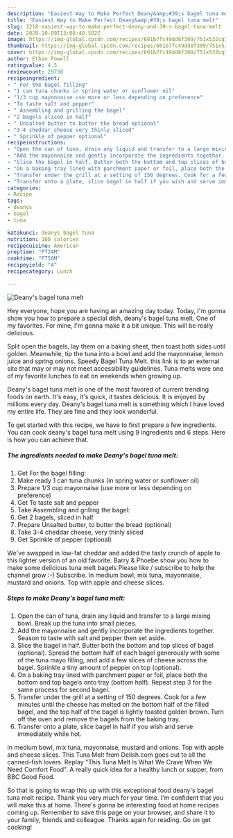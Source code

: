 ```yaml
---
description: "Easiest Way to Make Perfect Deany&amp;#39;s bagel tuna melt"
title: "Easiest Way to Make Perfect Deany&amp;#39;s bagel tuna melt"
slug: 1218-easiest-way-to-make-perfect-deany-and-39-s-bagel-tuna-melt
date: 2020-10-09T13:08:40.582Z
image: https://img-global.cpcdn.com/recipes/601b7fc49dd8f309/751x532cq70/deanys-bagel-tuna-melt-recipe-main-photo.jpg
thumbnail: https://img-global.cpcdn.com/recipes/601b7fc49dd8f309/751x532cq70/deanys-bagel-tuna-melt-recipe-main-photo.jpg
cover: https://img-global.cpcdn.com/recipes/601b7fc49dd8f309/751x532cq70/deanys-bagel-tuna-melt-recipe-main-photo.jpg
author: Ethan Powell
ratingvalue: 4.5
reviewcount: 29730
recipeingredient:
- " For the bagel filling"
- "1 can tuna chunks in spring water or sunflower oil"
- "1/3 cup mayonnaise use more or less depending on preference"
- "To taste salt and pepper"
- " Assembling and grilling the bagel"
- "2 bagels sliced in half"
- " Unsalted butter to butter the bread optional"
- "3-4 cheddar cheese very thinly sliced"
- " Sprinkle of pepper optional"
recipeinstructions:
- "Open the can of tuna, drain any liquid and transfer to a large mixing bowl. Break up the tuna into small pieces."
- "Add the mayonnaise and gently incorporate the ingredients together. Season to taste with salt and pepper then set aside."
- "Slice the bagel in half. Butter both the bottom and top slices of bagel (optional). Spread the bottom half of each bagel generously with some of the tuna mayo filling, and add a few slices of cheese across the bagel. Sprinkle a tiny amount of pepper on top (optional)."
- "On a baking tray lined with parchment paper or foil, place both the bottom and top bagels onto tray (bottom half). Repeat step 3 for the same process for second bagel."
- "Transfer under the grill at a setting of 150 degrees. Cook for a few minutes until the cheese has melted on the bottom half of the filled bagel, and the top half of the bagel is lightly toasted golden brown. Turn off the oven and remove the bagels from the baking tray."
- "Transfer onto a plate, slice bagel in half if you wish and serve immediately while hot."
categories:
- Recipe
tags:
- deanys
- bagel
- tuna

katakunci: deanys bagel tuna 
nutrition: 160 calories
recipecuisine: American
preptime: "PT24M"
cooktime: "PT50M"
recipeyield: "4"
recipecategory: Lunch

---
```



![Deany&#39;s bagel tuna melt](https://img-global.cpcdn.com/recipes/601b7fc49dd8f309/751x532cq70/deanys-bagel-tuna-melt-recipe-main-photo.jpg)

Hey everyone, hope you are having an amazing day today. Today, I'm gonna show you how to prepare a special dish, deany&#39;s bagel tuna melt. One of my favorites. For mine, I'm gonna make it a bit unique. This will be really delicious.

Split open the bagels, lay them on a baking sheet, then toast both sides until golden. Meanwhile, tip the tuna into a bowl and add the mayonnaise, lemon juice and spring onions. Speedy Bagel Tuna Melt. this link is to an external site that may or may not meet accessibility guidelines. Tuna melts were one of my favorite lunches to eat on weekends when growing up.

Deany&#39;s bagel tuna melt is one of the most favored of current trending foods on earth. It's easy, it's quick, it tastes delicious. It is enjoyed by millions every day. Deany&#39;s bagel tuna melt is something which I have loved my entire life. They are fine and they look wonderful.


To get started with this recipe, we have to first prepare a few ingredients. You can cook deany&#39;s bagel tuna melt using 9 ingredients and 6 steps. Here is how you can achieve that.

<!--inarticleads1-->

##### The ingredients needed to make Deany&#39;s bagel tuna melt:

1. Get  For the bagel filling:
1. Make ready 1 can tuna chunks (in spring water or sunflower oil)
1. Prepare 1/3 cup mayonnaise (use more or less depending on preference)
1. Get To taste salt and pepper
1. Take  Assembling and grilling the bagel:
1. Get 2 bagels, sliced in half
1. Prepare  Unsalted butter, to butter the bread (optional)
1. Take 3-4 cheddar cheese, very thinly sliced
1. Get  Sprinkle of pepper (optional)


We&#39;ve swapped in low-fat cheddar and added the tasty crunch of apple to this lighter version of an old favorite. Barry &amp; Phoebe show you how to make some delicious tuna melt bagels Please like / subscribe to help the channel grow :-) Subscribe. In medium bowl, mix tuna, mayonnaise, mustard and onions. Top with apple and cheese slices. 

<!--inarticleads2-->

##### Steps to make Deany&#39;s bagel tuna melt:

1. Open the can of tuna, drain any liquid and transfer to a large mixing bowl. Break up the tuna into small pieces.
1. Add the mayonnaise and gently incorporate the ingredients together. Season to taste with salt and pepper then set aside.
1. Slice the bagel in half. Butter both the bottom and top slices of bagel (optional). Spread the bottom half of each bagel generously with some of the tuna mayo filling, and add a few slices of cheese across the bagel. Sprinkle a tiny amount of pepper on top (optional).
1. On a baking tray lined with parchment paper or foil, place both the bottom and top bagels onto tray (bottom half). Repeat step 3 for the same process for second bagel.
1. Transfer under the grill at a setting of 150 degrees. Cook for a few minutes until the cheese has melted on the bottom half of the filled bagel, and the top half of the bagel is lightly toasted golden brown. Turn off the oven and remove the bagels from the baking tray.
1. Transfer onto a plate, slice bagel in half if you wish and serve immediately while hot.


In medium bowl, mix tuna, mayonnaise, mustard and onions. Top with apple and cheese slices. This Tuna Melt from Delish.com goes out to all the canned-fish lovers. Replay &#34;This Tuna Melt Is What We Crave When We Need Comfort Food&#34;. A really quick idea for a healthy lunch or supper, from BBC Good Food. 

So that is going to wrap this up with this exceptional food deany&#39;s bagel tuna melt recipe. Thank you very much for your time. I'm confident that you will make this at home. There's gonna be interesting food at home recipes coming up. Remember to save this page on your browser, and share it to your family, friends and colleague. Thanks again for reading. Go on get cooking!
